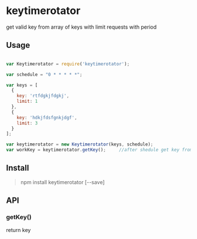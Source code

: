 # keytimerotator

get valid key from array of keys with limit requests with period

## Usage

`````javascript

var Keytimerotator = require('keytimerotator');

var schedule = "0 * * * * *";

var keys = [
  {
    key: 'rtfdgkjfdgkj',
    limit: 1
  },
  {
    key: 'hdkjfdsfgnkjdgf',
    limit: 3
  }
];

var keytimerotator = new Keytimerotator(keys, schedule);
var workKey = keytimerotator.getKey();     //after shedule get key from begin keys

`````


## Install

> npm install keytimerotator [--save]


## API

### getKey()

return key